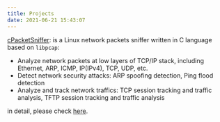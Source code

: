 ```yaml
---
title: Projects
date: 2021-06-21 15:43:07
---
```


[cPacketSniffer](https://github.com/baoqger/cPacketSniffer): is a Linux network packets sniffer written in C language based on `libpcap`:

- Analyze network packets at low layers of TCP/IP stack, including Ethernet, ARP, ICMP, IP(IPv4), TCP, UDP, etc. 
- Detect network security attacks: ARP spoofing detection, Ping flood detection
- Analyze and track network traffics: TCP session tracking and traffic analysis, TFTP session tracking and traffic analysis

in detail, please check [here](https://github.com/baoqger/cPacketSniffer).
